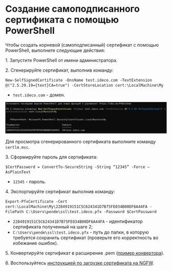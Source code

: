 # Создание самоподписанного сертификата c помощью PowerShell

Чтобы создать корневой (самоподписанный) сертификат с помощью PowerShell, выполните следующие действия:

1\. Запустите PowerShell от имени администратора.

2\. Сгенерируйте сертификат, выполнив команду:

```
New-SelfSignedCertificate -DnsName test.ideco.com -TextExtension @("2.5.29.19={text}CA=true") -CertStoreLocation cert:\LocalMachine\My
```

* `test.ideco.com` - домен.

![](/.gitbook/assets/upload-ssl-certificate-to-server.png)

Для просмотра сгенерированного сертификата выполните команду `certlm.msc`.

3\. Сформируйте пароль для сертификата:

```
$CertPassword = ConvertTo-SecureString -String “12345” -Force –AsPlainText
```

* `12345` - пароль.

4\. Экспортируйте сертификат выполнив команду:

```
Export-PfxCertificate -Cert cert:\LocalMachine\My\2284919151C5C624341D7B75FE034B00DF6A44FA -FilePath C:\Users\pende\ssl\test.ideco.pfx -Password $CertPassword
```

* `2284919151C5C624341D7B75FE034B00DF6A44FA` - идентификатор сертификата полученный на шаге 2;
* `C:\Users\pende\ssl\test.ideco.pfx` - путь до папки, в которую требуется сохранить сертификат (проверьте его корректность во избежание ошибок).

5\. Конвертируйте сертификат в расширение .pem ([пример конвертора](https://www.leaderssl.ru/tools/ssl_converter)).

6\. Воспользуйтесь [инструкцией по загрузке сертификата на NGFW](upload-ssl-certificate-to-server.md).
